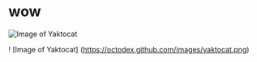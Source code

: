 # wow

![Image of Yaktocat](https://octodex.github.com/images/yaktocat.png)

! [Image of Yaktocat] (https://octodex.github.com/images/yaktocat.png)
